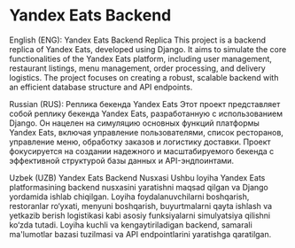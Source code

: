 # Yandex Eats Backend
English (ENG):
  Yandex Eats Backend Replica
  This project is a backend replica of Yandex Eats, developed using Django. It aims to simulate the core functionalities of the Yandex Eats platform, including user management, restaurant listings, menu management,    order processing, and delivery logistics. The project focuses on creating a robust, scalable backend with an efficient database structure and API endpoints.
  
Russian (RUS):
  Реплика бекенда Yandex Eats
  Этот проект представляет собой реплику бекенда Yandex Eats, разработанную с использованием Django. Он нацелен на симуляцию основных функций платформы Yandex Eats, включая управление пользователями, список            ресторанов, управление меню, обработку заказов и логистику доставки. Проект фокусируется на создании надежного и масштабируемого бекенда с эффективной структурой базы данных и API-эндпоинтами.
  
Uzbek (UZB)
  Yandex Eats Backend Nusxasi
  Ushbu loyiha Yandex Eats platformasining backend nusxasini yaratishni maqsad qilgan va Django yordamida ishlab chiqilgan. Loyiha foydalanuvchilarni boshqarish, restoranlar ro‘yxati, menyuni boshqarish,              buyurtmalarni qayta ishlash va yetkazib berish logistikasi kabi asosiy funksiyalarni simulyatsiya qilishni ko‘zda tutadi. Loyiha kuchli va kengaytiriladigan backend, samarali ma'lumotlar bazasi tuzilmasi va API     endpointlarini yaratishga qaratilgan.
